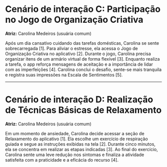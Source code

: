 # Cenário de interação C: Participação no Jogo de Organização Criativa
**Atriz:** Carolina Medeiros (usuária comum)

Após um dia cansativo cuidando das tarefas domésticas, Carolina se sente sobrecarregada [1]. Para aliviar o estresse, ela acessa o Jogo de Organização Criativa no aplicativo [2]. Durante o jogo, Carolina precisa organizar itens de um armário virtual de forma flexível [3]. Enquanto realiza a tarefa, o app reforça mensagens de aceitação e a importância de lidar com as imperfeições [4]. Carolina conclui o desafio, sente-se mais tranquila e registra suas impressões na Escala de Sentimentos [5].

---

# Cenário de interação D: Realização de Técnicas Básicas de Relaxamento
**Atriz:** Carolina Medeiros (usuária comum)

Em um momento de ansiedade, Carolina decide acessar a seção de Relaxamento do aplicativo [1]. Ela escolhe um exercício de respiração guiada e segue as instruções exibidas na tela [2]. Durante cinco minutos, ela se concentra em realizar as etapas indicadas [3]. Ao final do exercício, Carolina sente uma leve redução nos sintomas e finaliza a atividade satisfeita com a praticidade e a eficácia do recurso [4].
